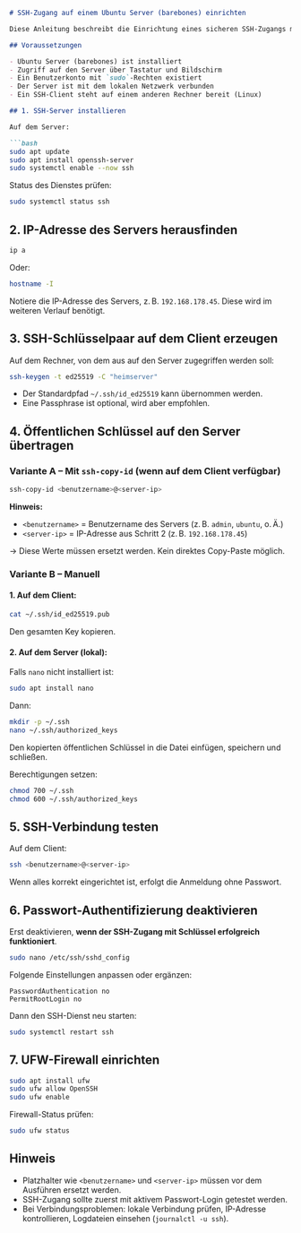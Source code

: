 ````markdown
# SSH-Zugang auf einem Ubuntu Server (barebones) einrichten

Diese Anleitung beschreibt die Einrichtung eines sicheren SSH-Zugangs mit Schlüssel-Authentifizierung auf einem frisch installierten Ubuntu Server ohne vorinstallierte Werkzeuge.

## Voraussetzungen

- Ubuntu Server (barebones) ist installiert
- Zugriff auf den Server über Tastatur und Bildschirm
- Ein Benutzerkonto mit `sudo`-Rechten existiert
- Der Server ist mit dem lokalen Netzwerk verbunden
- Ein SSH-Client steht auf einem anderen Rechner bereit (Linux)

## 1. SSH-Server installieren

Auf dem Server:

```bash
sudo apt update
sudo apt install openssh-server
sudo systemctl enable --now ssh
````

Status des Dienstes prüfen:

```bash
sudo systemctl status ssh
```

## 2. IP-Adresse des Servers herausfinden

```bash
ip a
```

Oder:

```bash
hostname -I
```

Notiere die IP-Adresse des Servers, z. B. `192.168.178.45`. Diese wird im weiteren Verlauf benötigt.

## 3. SSH-Schlüsselpaar auf dem Client erzeugen

Auf dem Rechner, von dem aus auf den Server zugegriffen werden soll:

```bash
ssh-keygen -t ed25519 -C "heimserver"
```

* Der Standardpfad `~/.ssh/id_ed25519` kann übernommen werden.
* Eine Passphrase ist optional, wird aber empfohlen.

## 4. Öffentlichen Schlüssel auf den Server übertragen

### Variante A – Mit `ssh-copy-id` (wenn auf dem Client verfügbar)

```bash
ssh-copy-id <benutzername>@<server-ip>
```

**Hinweis:**

* `<benutzername>` = Benutzername des Servers (z. B. `admin`, `ubuntu`, o. Ä.)
* `<server-ip>` = IP-Adresse aus Schritt 2 (z. B. `192.168.178.45`)

→ Diese Werte müssen ersetzt werden. Kein direktes Copy-Paste möglich.

### Variante B – Manuell

#### 1. Auf dem Client:

```bash
cat ~/.ssh/id_ed25519.pub
```

Den gesamten Key kopieren.

#### 2. Auf dem Server (lokal):

Falls `nano` nicht installiert ist:

```bash
sudo apt install nano
```

Dann:

```bash
mkdir -p ~/.ssh
nano ~/.ssh/authorized_keys
```

Den kopierten öffentlichen Schlüssel in die Datei einfügen, speichern und schließen.

Berechtigungen setzen:

```bash
chmod 700 ~/.ssh
chmod 600 ~/.ssh/authorized_keys
```

## 5. SSH-Verbindung testen

Auf dem Client:

```bash
ssh <benutzername>@<server-ip>
```

Wenn alles korrekt eingerichtet ist, erfolgt die Anmeldung ohne Passwort.

## 6. Passwort-Authentifizierung deaktivieren 

Erst deaktivieren, **wenn der SSH-Zugang mit Schlüssel erfolgreich funktioniert**.

```bash
sudo nano /etc/ssh/sshd_config
```

Folgende Einstellungen anpassen oder ergänzen:

```text
PasswordAuthentication no
PermitRootLogin no
```

Dann den SSH-Dienst neu starten:

```bash
sudo systemctl restart ssh
```

## 7. UFW-Firewall einrichten

```bash
sudo apt install ufw
sudo ufw allow OpenSSH
sudo ufw enable
```

Firewall-Status prüfen:

```bash
sudo ufw status
```

## Hinweis

* Platzhalter wie `<benutzername>` und `<server-ip>` müssen vor dem Ausführen ersetzt werden.
* SSH-Zugang sollte zuerst mit aktivem Passwort-Login getestet werden.
* Bei Verbindungsproblemen: lokale Verbindung prüfen, IP-Adresse kontrollieren, Logdateien einsehen (`journalctl -u ssh`).
